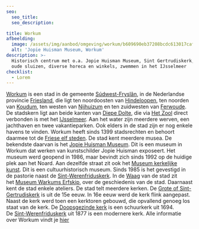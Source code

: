 ```yaml
---
seo:
  seo_title:
  seo_description:

title: Workum
afbeelding:
  image: /assets/img/aanbod/omgeving/workum/b609690eb37208bcdc613017caff2f8bddfa8ec4.jpg
  alt: 'Jopie Huisman Museum, Workum'
description: >-
  Historisch centrum met o.a. Jopie Huisman Museum, Sint Gertrudiskerk, door de
  oude sluizen, diverse horeca en winkels, zwemmen in het IJsselmeer
checklist:
  - Lorem
---
```


[Workum](https://nl.wikipedia.org/wiki/Workum) is een stad in de gemeente&nbsp;[S&uacute;dwest-Frysl&acirc;n](https://nl.wikipedia.org/wiki/S%C3%BAdwest-Frysl%C3%A2n), in de Nederlandse provincie&nbsp;[Friesland](https://nl.wikipedia.org/wiki/Friesland), die ligt ten noordoosten van&nbsp;[Hindeloopen](https://nl.wikipedia.org/wiki/Hindeloopen), ten noorden van&nbsp;[Koudum](https://nl.wikipedia.org/wiki/Koudum), ten westen van&nbsp;[Nijhuizum](https://nl.wikipedia.org/wiki/Nijhuizum)&nbsp;en ten zuidwesten van&nbsp;[Ferwoude](https://nl.wikipedia.org/wiki/Ferwoude). De stadskern ligt aan beide kanten van&nbsp;[Diepe Dolte](https://nl.wikipedia.org/w/index.php?title=Diepe_Dolte&action=edit&redlink=1), die via&nbsp;[Het Zool](https://nl.wikipedia.org/w/index.php?title=Het_Zool&action=edit&redlink=1)&nbsp;direct verbonden is met het&nbsp;[IJsselmeer](https://nl.wikipedia.org/wiki/IJsselmeer). Aan het water zijn meerdere werven, een jachthaven en twee vakantieparken. Ook elders in de stad zijn er nog enkele havens te vinden. Workum heeft sinds 1399 stadsrechten en behoort daarmee tot de&nbsp;[Friese elf steden](https://nl.wikipedia.org/wiki/Friese_elf_steden). De stad kent meerdere musea. De bekendste daarvan is het&nbsp;[Jopie Huisman Museum](https://nl.wikipedia.org/wiki/Jopie_Huisman_Museum). Dit is een museum in Workum dat werken van kunstschilder Jopie Huisman exposeert. Het museum werd geopend in 1986, maar bevindt zich sinds 1992 op de huidige plek aan het Noard. Aan dezelfde straat zit ook het&nbsp;[Museum kerkelijke kunst](https://nl.wikipedia.org/wiki/Museum_kerkelijke_kunst). Dit is een cultuurhistorisch museum. Sinds 1985 is het gevestigd in de pastorie naast de&nbsp;[Sint-Werenfriduskerk](<https://nl.wikipedia.org/wiki/Sint-Werenfriduskerk_(Workum)>). In de&nbsp;[Waag](<https://nl.wikipedia.org/wiki/Waag_(Workum)>)&nbsp;van de stad zit het&nbsp;[Museum Warkums Erfskip](https://nl.wikipedia.org/wiki/Museum_Warkums_Erfskip), over de geschiedenis van de stad. Daarnaast kent de stad enkele ateliers. De stad telt meerdere kerken. De&nbsp;[Grote of Sint-Gertrudiskerk](<https://nl.wikipedia.org/wiki/Grote_of_Sint-Gertrudiskerk_(Workum)>)&nbsp;is uit de 15e eeuw. In 16e eeuw werd de kerk flink aangepast. Naast de kerk werd toen een kerktoren gebouwd, die opvallend genoeg los staat van de kerk. De&nbsp;[Doopsgezinde kerk](<https://nl.wikipedia.org/wiki/Doopsgezinde_kerk_(Workum)>)&nbsp;is een schuurkerk uit 1694. De&nbsp;[Sint-Werenfriduskerk](<https://nl.wikipedia.org/wiki/Sint-Werenfriduskerk_(Workum)>)&nbsp;uit 1877 is een modernere kerk. Alle informatie over Workum vindt je [hier](https://www.workum.nl/nl/home/home)
